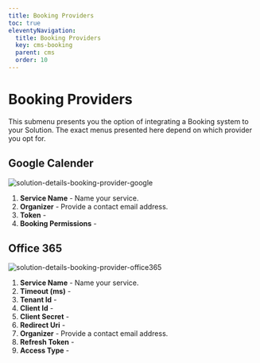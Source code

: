 ```yaml
---
title: Booking Providers
toc: true
eleventyNavigation:
  title: Booking Providers
  key: cms-booking
  parent: cms
  order: 10
---
```


# Booking Providers

This submenu presents you the option of integrating a Booking system to your Solution. The exact menus presented here depend on which provider you opt for.

## Google Calender

![solution-details-booking-provider-google](/assets/cms/solution-details/Solution_Details_Booking_Providers_Google.png)

1. **Service Name** - Name your service.
1. **Organizer** - Provide a contact email address.
1. **Token** - 
1. **Booking Permissions** - 

## Office 365

![solution-details-booking-provider-office365](/assets/cms/solution-details/Solution_Details_Booking_Providers_Office365.png)

1. **Service Name** - Name your service.
1. **Timeout (ms)** - 
1. **Tenant Id** - 
1. **Client Id** - 
1. **Client Secret** - 
1. **Redirect Uri** - 
1. **Organizer** - Provide a contact email address.
1. **Refresh Token** - 
1. **Access Type** - 